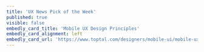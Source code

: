 ```yaml
---
title: 'UX News Pick of the Week'
published: true
visible: false
embedly_card_title: 'Mobile UX Design Principles'
embedly_card_alignment: left
embedly_card_url: 'https://www.toptal.com/designers/mobile-ui/mobile-ux-design-principles'
---
```

